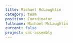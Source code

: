 ```yaml
---
title: Michael McLaughlin
category: team
position: Coordinator
fullname: Michael McLaughlin
current: false
project: cnc-assembly
---
```

